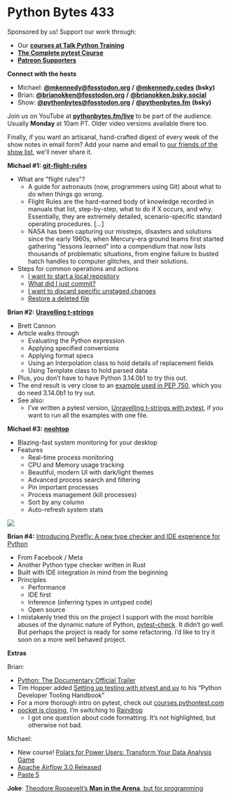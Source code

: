 # Python Bytes 433

Sponsored by us! Support our work through:

- Our [**courses at Talk Python Training**](https://training.talkpython.fm/)
- [**The Complete pytest Course**](https://courses.pythontest.com/p/the-complete-pytest-course)
- [**Patreon Supporters**](https://www.patreon.com/pythonbytes)

**Connect with the hosts**

- Michael: [**@mkennedy@fosstodon.org**](https://fosstodon.org/@mkennedy) **/** [**@mkennedy.codes**](https://bsky.app/profile/mkennedy.codes) **(bsky)**
- Brian: [**@brianokken@fosstodon.org**](https://fosstodon.org/@brianokken) **/** [**@brianokken.bsky.social**](https://bsky.app/profile/brianokken.bsky.social)
- Show: [**@pythonbytes@fosstodon.org**](https://fosstodon.org/@pythonbytes) **/** [**@pythonbytes.fm**](https://bsky.app/profile/pythonbytes.fm) **(bsky)**

Join us on YouTube at [**pythonbytes.fm/live**](https://pythonbytes.fm/stream/live) to be part of the audience. Usually **Monday** at 10am PT. Older video versions available there too.

Finally, if you want an artisanal, hand-crafted digest of every week of the show notes in email form? Add your name and email to [our friends of the show list](https://pythonbytes.fm/friends-of-the-show), we'll never share it.

**Michael #1:** [**git-flight-rules**](https://github.com/k88hudson/git-flight-rules)

- What are "flight rules"?
  - A guide for astronauts (now, programmers using Git) about what to do when things go wrong.
  - Flight Rules are the hard-earned body of knowledge recorded in manuals that list, step-by-step, what to do if X occurs, and why. Essentially, they are extremely detailed, scenario-specific standard operating procedures. [...]
  - NASA has been capturing our missteps, disasters and solutions since the early 1960s, when Mercury-era ground teams first started gathering "lessons learned" into a compendium that now lists thousands of problematic situations, from engine failure to busted hatch handles to computer glitches, and their solutions.
- Steps for common operations and actions
  - [I want to start a local repository](https://github.com/k88hudson/git-flight-rules?tab=readme-ov-file#i-want-to-start-a-local-repository)
  - [What did I just commit?](https://github.com/k88hudson/git-flight-rules?tab=readme-ov-file#what-did-i-just-commit)
  - [I want to discard specific unstaged changes](https://github.com/k88hudson/git-flight-rules?tab=readme-ov-file#i-want-to-discard-specific-unstaged-changes)
  - [Restore a deleted file](https://github.com/k88hudson/git-flight-rules?tab=readme-ov-file#restore-a-deleted-file)

**Brian #2:** [**Uravelling t-strings**](https://snarky.ca/unravelling-t-strings/)

- Brett Cannon
- Article walks through
  - Evaluating the Python expression
  - Applying specified conversions
  - Applying format specs
  - Using an Interpolation class to hold details of replacement fields
  - Using Template class to hold parsed data
- Plus, you don’t have to have Python 3.14.0b1 to try this out.
- The end result is very close to an [example used in PEP 750](https://peps.python.org/pep-0750/#example-implementing-f-strings-with-t-strings), which you do need 3.14.0b1 to try out.
- See also:
  - I’ve written a pytest version, [Unravelling t-strings with pytest](https://pythontest.com/unravelling-t-strings-pytest/), if you want to run all the examples with one file.

**Michael #3:** [**neohtop**](https://github.com/Abdenasser/neohtop)

- Blazing-fast system monitoring for your desktop
- Features
  - Real-time process monitoring
  - CPU and Memory usage tracking
  - Beautiful, modern UI with dark/light themes
  - Advanced process search and filtering
  - Pin important processes
  - Process management (kill processes)
  - Sort by any column
  - Auto-refresh system stats

![](https://blobs.pythonbytes.fm/neohop.png)

**Brian #4:** [Introducing Pyrefly: A new type checker and IDE experience for Python](https://engineering.fb.com/2025/05/15/developer-tools/introducing-pyrefly-a-new-type-checker-and-ide-experience-for-python/)

- From Facebook / Meta
- Another Python type checker written in Rust
- Built with IDE integration in mind from the beginning
- Principles
  - Performance
  - IDE first
  - Inference (inferring types in untyped code)
  - Open source
- I mistakenly tried this on the project I support with the most horrible abuses of the dynamic nature of Python, [pytest-check](https://github.com/okken/pytest-check). It didn’t go well. But perhaps the project is ready for some refactoring. I’d like to try it soon on a more well behaved project.

**Extras** 

Brian:

- [Python: The Documentary Official Trailer](https://www.youtube.com/watch?v=pqBqdNIPrbo)
- Tim Hopper added [Setting up testing with ptyest and uv](https://pydevtools.com/handbook/tutorial/setting-up-testing-with-pytest-and-uv/) to his “Python Developer Tooling Handbook”
- For a more thorough intro on pytest, check out [courses.pythontest.com](https://courses.pythontest.com)
- [pocket is closing](https://getpocket.com/farewell), I’m switching to [Raindrop](https://raindrop.io)
  - I got one question about code formatting. It’s not highlighted, but otherwise not bad.

Michael:

- New course! [Polars for Power Users: Transform Your Data Analysis Game](https://training.talkpython.fm/courses/polars-for-power-users)
- [Apache Airflow 3.0 Released](https://github.com/apache/airflow/releases/tag/3.0.0)
- [Paste 5](https://pasteapp.io/paste-5)

**Joke**: [Theodore Roosevelt’s ](https://mkennedy.codes/posts/roosevelt-s-man-in-the-arena-but-for-developers/)[**Man in the Arena**](https://mkennedy.codes/posts/roosevelt-s-man-in-the-arena-but-for-developers/)[, but for programming](https://mkennedy.codes/posts/roosevelt-s-man-in-the-arena-but-for-developers/)